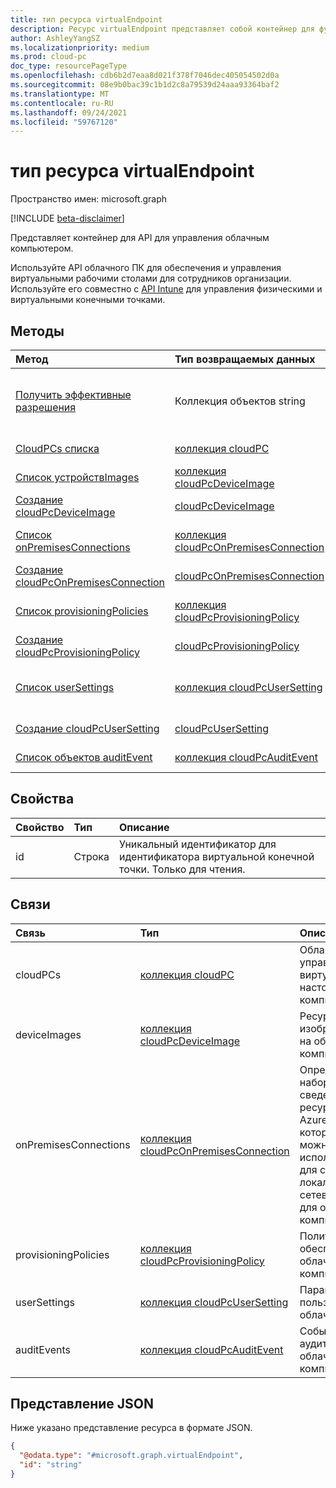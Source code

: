 ```yaml
---
title: тип ресурса virtualEndpoint
description: Ресурс virtualEndpoint представляет собой контейнер для функций управления облачными ПК.
author: AshleyYangSZ
ms.localizationpriority: medium
ms.prod: cloud-pc
doc_type: resourcePageType
ms.openlocfilehash: cdb6b2d7eaa8d021f378f7046dec405054502d0a
ms.sourcegitcommit: 08e9b0bac39c1b1d2c8a79539d24aaa93364baf2
ms.translationtype: MT
ms.contentlocale: ru-RU
ms.lasthandoff: 09/24/2021
ms.locfileid: "59767120"
---
```

# <a name="virtualendpoint-resource-type"></a>тип ресурса virtualEndpoint

Пространство имен: microsoft.graph

[!INCLUDE [beta-disclaimer](../../includes/beta-disclaimer.md)]

Представляет контейнер для API для управления облачным компьютером.

Используйте API облачного ПК для обеспечения и управления виртуальными рабочими столами для сотрудников организации. Используйте его совместно с [API Intune](../resources/intune-graph-overview.md) для управления физическими и виртуальными конечными точками.

## <a name="methods"></a>Методы

|Метод|Тип возвращаемых данных|Описание|
|:---|:---|:---|
|[Получить эффективные разрешения](../api/virtualendpoint-geteffectivepermissions.md)|Коллекция объектов string|Просмотр эффективных разрешений пользователя, который в настоящее время проходит проверку подлинности.|
|[CloudPCs списка](../api/virtualendpoint-list-cloudpcs.md)|[коллекция cloudPC](../resources/cloudpc.md)|Список свойств и связей объектов [cloudPC.](../resources/cloudpc.md)|
|[Список устройствImages](../api/virtualendpoint-list-deviceimages.md)|[коллекция cloudPcDeviceImage](../resources/cloudpcdeviceimage.md)|Список свойств и связей объектов [cloudPcDeviceImage.](../resources/cloudpcdeviceimage.md)|
|[Создание cloudPcDeviceImage](../api/virtualendpoint-post-deviceimages.md)|[cloudPcDeviceImage](../resources/cloudpcdeviceimage.md)|Создайте новый [объект cloudPcDeviceImage.](../resources/cloudpcdeviceimage.md)|
|[Список onPremisesConnections](../api/virtualendpoint-list-onpremisesconnections.md)|[коллекция cloudPcOnPremisesConnection](../resources/cloudpconpremisesconnection.md)|Список свойств и связей объектов [cloudPcOnPremisesConnection.](../resources/cloudpconpremisesconnection.md)|
|[Создание cloudPcOnPremisesConnection](../api/virtualendpoint-post-onpremisesconnections.md)|[cloudPcOnPremisesConnection](../resources/cloudpconpremisesconnection.md)|Создание нового [объекта cloudPcOnPremisesConnection.](../resources/cloudpconpremisesconnection.md)|
|[Список provisioningPolicies](../api/virtualendpoint-list-provisioningpolicies.md)|[коллекция cloudPcProvisioningPolicy](../resources/cloudpcprovisioningpolicy.md)|Список свойств и связей объектов [cloudPcProvisioningPolicy.](../resources/cloudpcprovisioningpolicy.md)|
|[Создание cloudPcProvisioningPolicy](../api/virtualendpoint-post-provisioningpolicies.md)|[cloudPcProvisioningPolicy](../resources/cloudpcprovisioningpolicy.md)|Создайте новый [объект cloudPcProvisioningPolicy.](../resources/cloudpcprovisioningpolicy.md)|
|[Список userSettings](../api/virtualendpoint-list-usersettings.md)|[коллекция cloudPcUserSetting](../resources/cloudpcusersetting.md)|Получите ресурсы cloudPcUserSetting из свойства навигации userSettings.|
|[Создание cloudPcUserSetting](../api/virtualendpoint-post-usersettings.md)|[cloudPcUserSetting](../resources/cloudpcusersetting.md)|Создание нового объекта cloudPcUserSetting.|
|[Список объектов auditEvent](../api/virtualendpoint-list-auditevents.md)|[коллекция cloudPcAuditEvent](../resources/cloudpcauditevent.md)|Список свойств и связей объектов [cloudPcAuditEvent.](../resources/cloudpcauditevent.md)|

## <a name="properties"></a>Свойства

|Свойство|Тип|Описание|
|:---|:---|:---|
|id|Строка|Уникальный идентификатор для идентификатора виртуальной конечной точки. Только для чтения.|

## <a name="relationships"></a>Связи

|Связь|Тип|Описание|
|:---|:---|:---|
|cloudPCs|[коллекция cloudPC](../resources/cloudpc.md)|Облачные управляемые виртуальные настольные компьютеры.|
|deviceImages|[коллекция cloudPcDeviceImage](../resources/cloudpcdeviceimage.md)|Ресурс изображений на облачном компьютере.|
|onPremisesConnections|[коллекция cloudPcOnPremisesConnection](../resources/cloudpconpremisesconnection.md)|Определенный набор сведений о ресурсах Azure, которые можно использовать для создания локальной сетевой связи для облачных компьютеров.|
|provisioningPolicies|[коллекция cloudPcProvisioningPolicy](../resources/cloudpcprovisioningpolicy.md)|Политика обеспечения облачного компьютера.|
|userSettings|[коллекция cloudPcUserSetting](../resources/cloudpcusersetting.md)|Параметры пользователей облачного ПК. |
|auditEvents|[коллекция cloudPcAuditEvent](../resources/cloudpcauditevent.md)|Событие аудита облачного компьютера.|

## <a name="json-representation"></a>Представление JSON

Ниже указано представление ресурса в формате JSON.
<!-- {
  "blockType": "resource",
  "keyProperty": "id",
  "@odata.type": "microsoft.graph.virtualEndpoint",
  "openType": false
}
-->

``` json
{
  "@odata.type": "#microsoft.graph.virtualEndpoint",
  "id": "string"
}
```
